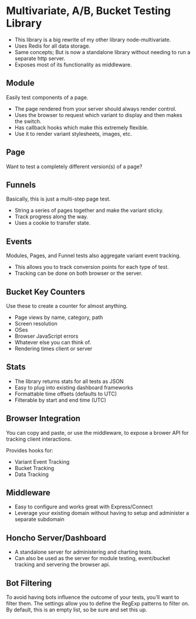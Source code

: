 # Multivariate, A/B, Bucket Testing Library
  - This library is a big rewrite of my other library node-multivariate.
  - Uses Redis for all data storage.
  - Same concepts; But is now a standalone library without needing to run a separate http server.
  - Exposes most of its functionality as middleware.

## Module
  Easily test components of a page.

  - The page rendered from your server should always render control.
  - Uses the browser to request which variant to display and then makes the switch.
  - Has callback hooks which make this extremely flexible.
  - Use it to render variant stylesheets, images, etc.

## Page
  Want to test a completely different version(s) of a page?

## Funnels
  Basically, this is just a multi-step page test.

  - String a series of pages together and make the variant sticky.
  - Track progress along the way.
  - Uses a cookie to transfer state.

## Events
  Modules, Pages, and Funnel tests also aggregate variant event tracking.

  - This allows you to track conversion points for each type of test.
  - Tracking can be done on both browser or the server.

## Bucket Key Counters
Use these to create a counter for almost anything.

  - Page views by name, category, path
  - Screen resolution
  - OSes
  - Browser JavaScript errors
  - Whatever else you can think of.
  - Rendering times client or server

## Stats
  - The library returns stats for all tests as JSON
  - Easy to plug into existing dashboard frameworks
  - Formattable time offsets (defaults to UTC)
  - Filterable by start and end time (UTC)

## Browser Integration
  You can copy and paste, or use the middleware, to expose a brower API for tracking client interactions.

  Provides hooks for:

  - Variant Event Tracking
  - Bucket Tracking
  - Data Tracking

## Middleware
   - Easy to configure and works great with Express/Connect
   - Leverage your existing domain without having to setup and administer a separate subdomain

## Honcho Server/Dashboard
  - A standalone server for administering and charting tests.
  - Can also be used as the server for module testing, event/bucket tracking and servering the browser api.

## Bot Filtering
To avoid having bots influence the outcome of your tests, you'll want to filter them.
The settings allow you to define the RegExp patterns to filter on.
By default, this is an empty list, so be sure and set this up.

